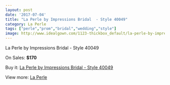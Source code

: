 ```yaml
---
layout: post
date: '2017-07-04'
title: "La Perle by Impressions Bridal  - Style 40049"
category: La Perle
tags: ["perle","prom","bridal","wedding","style"]
image: http://www.idealgown.com/1123-thickbox_default/la-perle-by-impressions-bridal-style-40049.jpg
---
```

La Perle by Impressions Bridal  - Style 40049

On Sales: **$170**
<a href="https://www.idealgown.com/en/la-perle/522-la-perle-by-impressions-bridal-style-40049.html"><amp-img layout="responsive" width="600" height="600" src="//www.idealgown.com/1123-thickbox_default/la-perle-by-impressions-bridal-style-40049.jpg" alt="La Perle by Impressions Bridal  - Style 40049 0" /></a>
<a href="https://www.idealgown.com/en/la-perle/522-la-perle-by-impressions-bridal-style-40049.html"><amp-img layout="responsive" width="600" height="600" src="//www.idealgown.com/1124-thickbox_default/la-perle-by-impressions-bridal-style-40049.jpg" alt="La Perle by Impressions Bridal  - Style 40049 1" /></a>

Buy it: [La Perle by Impressions Bridal  - Style 40049](https://www.idealgown.com/en/la-perle/522-la-perle-by-impressions-bridal-style-40049.html "La Perle by Impressions Bridal  - Style 40049")

View more: [La Perle](https://www.idealgown.com/en/8-la-perle "La Perle")